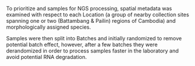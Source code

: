 To prioritize and samples for NGS processing, spatial metadata was examined with respect to each Location (a group of nearby collection sites spanning one or two (Battambang & Pailin) regions of Cambodia) and morphologically assigned species.

Samples were then split into Batches and initially randomized to remove potential batch effect, however, after a few batches they were derandomized in order to process samples faster in the laboratory and avoid potential RNA degradation.